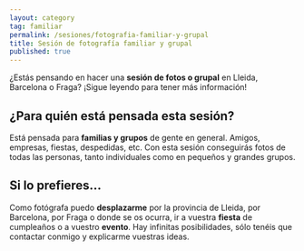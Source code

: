 ```yaml
---
layout: category
tag: familiar
permalink: /sesiones/fotografia-familiar-y-grupal
title: Sesión de fotografía familiar y grupal
published: true
---
```

¿Estás pensando en hacer una **sesión de fotos o grupal** en Lleida, Barcelona o Fraga? ¡Sigue leyendo para tener más información!


## ¿Para quién está pensada esta sesión?

Está pensada para **familias y grupos** de gente en general. Amigos, empresas, fiestas, despedidas, etc. Con esta sesión conseguirás fotos de todas las personas, tanto individuales como en pequeños y grandes grupos.


## Si lo prefieres…

Como fotógrafa puedo **desplazarme** por la provincia de Lleida, por Barcelona, por Fraga o donde se os ocurra, ir a vuestra **fiesta** de cumpleaños o a vuestro **evento**. Hay infinitas posibilidades, sólo tenéis que contactar conmigo y explicarme vuestras ideas.
